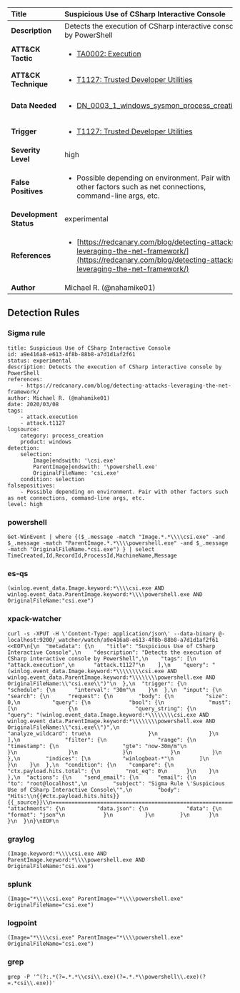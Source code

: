 | Title                    | Suspicious Use of CSharp Interactive Console       |
|:-------------------------|:------------------|
| **Description**          | Detects the execution of CSharp interactive console by PowerShell |
| **ATT&amp;CK Tactic**    |  <ul><li>[TA0002: Execution](https://attack.mitre.org/tactics/TA0002)</li></ul>  |
| **ATT&amp;CK Technique** | <ul><li>[T1127: Trusted Developer Utilities](https://attack.mitre.org/techniques/T1127)</li></ul>  |
| **Data Needed**          | <ul><li>[DN_0003_1_windows_sysmon_process_creation](../Data_Needed/DN_0003_1_windows_sysmon_process_creation.md)</li></ul>  |
| **Trigger**              | <ul><li>[T1127: Trusted Developer Utilities](../Triggers/T1127.md)</li></ul>  |
| **Severity Level**       | high |
| **False Positives**      | <ul><li>Possible depending on environment. Pair with other factors such as net connections, command-line args, etc.</li></ul>  |
| **Development Status**   | experimental |
| **References**           | <ul><li>[https://redcanary.com/blog/detecting-attacks-leveraging-the-net-framework/](https://redcanary.com/blog/detecting-attacks-leveraging-the-net-framework/)</li></ul>  |
| **Author**               | Michael R. (@nahamike01) |


## Detection Rules

### Sigma rule

```
title: Suspicious Use of CSharp Interactive Console
id: a9e416a8-e613-4f8b-88b8-a7d1d1af2f61
status: experimental
description: Detects the execution of CSharp interactive console by PowerShell
references:
    - https://redcanary.com/blog/detecting-attacks-leveraging-the-net-framework/
author: Michael R. (@nahamike01)
date: 2020/03/08
tags:
    - attack.execution
    - attack.t1127
logsource:
    category: process_creation
    product: windows
detection:
    selection:
        Image|endswith: '\csi.exe'
        ParentImage|endswith: '\powershell.exe'
        OriginalFileName: 'csi.exe'
    condition: selection
falsepositives:
    - Possible depending on environment. Pair with other factors such as net connections, command-line args, etc.
level: high

```





### powershell
    
```
Get-WinEvent | where {($_.message -match "Image.*.*\\\\csi.exe" -and $_.message -match "ParentImage.*.*\\\\powershell.exe" -and $_.message -match "OriginalFileName.*csi.exe") } | select TimeCreated,Id,RecordId,ProcessId,MachineName,Message
```


### es-qs
    
```
(winlog.event_data.Image.keyword:*\\\\csi.exe AND winlog.event_data.ParentImage.keyword:*\\\\powershell.exe AND OriginalFileName:"csi.exe")
```


### xpack-watcher
    
```
curl -s -XPUT -H \'Content-Type: application/json\' --data-binary @- localhost:9200/_watcher/watch/a9e416a8-e613-4f8b-88b8-a7d1d1af2f61 <<EOF\n{\n  "metadata": {\n    "title": "Suspicious Use of CSharp Interactive Console",\n    "description": "Detects the execution of CSharp interactive console by PowerShell",\n    "tags": [\n      "attack.execution",\n      "attack.t1127"\n    ],\n    "query": "(winlog.event_data.Image.keyword:*\\\\\\\\csi.exe AND winlog.event_data.ParentImage.keyword:*\\\\\\\\powershell.exe AND OriginalFileName:\\"csi.exe\\")"\n  },\n  "trigger": {\n    "schedule": {\n      "interval": "30m"\n    }\n  },\n  "input": {\n    "search": {\n      "request": {\n        "body": {\n          "size": 0,\n          "query": {\n            "bool": {\n              "must": [\n                {\n                  "query_string": {\n                    "query": "(winlog.event_data.Image.keyword:*\\\\\\\\csi.exe AND winlog.event_data.ParentImage.keyword:*\\\\\\\\powershell.exe AND OriginalFileName:\\"csi.exe\\")",\n                    "analyze_wildcard": true\n                  }\n                }\n              ],\n              "filter": {\n                "range": {\n                  "timestamp": {\n                    "gte": "now-30m/m"\n                  }\n                }\n              }\n            }\n          }\n        },\n        "indices": [\n          "winlogbeat-*"\n        ]\n      }\n    }\n  },\n  "condition": {\n    "compare": {\n      "ctx.payload.hits.total": {\n        "not_eq": 0\n      }\n    }\n  },\n  "actions": {\n    "send_email": {\n      "email": {\n        "to": "root@localhost",\n        "subject": "Sigma Rule \'Suspicious Use of CSharp Interactive Console\'",\n        "body": "Hits:\\n{{#ctx.payload.hits.hits}}{{_source}}\\n================================================================================\\n{{/ctx.payload.hits.hits}}",\n        "attachments": {\n          "data.json": {\n            "data": {\n              "format": "json"\n            }\n          }\n        }\n      }\n    }\n  }\n}\nEOF\n
```


### graylog
    
```
(Image.keyword:*\\\\csi.exe AND ParentImage.keyword:*\\\\powershell.exe AND OriginalFileName:"csi.exe")
```


### splunk
    
```
(Image="*\\\\csi.exe" ParentImage="*\\\\powershell.exe" OriginalFileName="csi.exe")
```


### logpoint
    
```
(Image="*\\\\csi.exe" ParentImage="*\\\\powershell.exe" OriginalFileName="csi.exe")
```


### grep
    
```
grep -P '^(?:.*(?=.*.*\\csi\\.exe)(?=.*.*\\powershell\\.exe)(?=.*csi\\.exe))'
```



